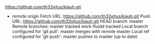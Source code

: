 https://github.com/th33xitus/kiauh.git
* remote origin
  Fetch URL: https://github.com/th33xitus/kiauh.git
  Push  URL: https://github.com/th33xitus/kiauh.git
  HEAD branch: master
  Remote branches:
    master      tracked
    work-fluidd tracked
  Local branch configured for 'git pull':
    master merges with remote master
  Local ref configured for 'git push':
    master pushes to master (up to date)
